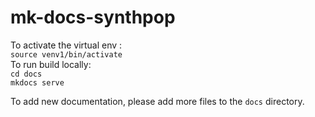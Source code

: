 # mk-docs-synthpop


To activate the virtual env :    
```source venv1/bin/activate```  
To run build locally:  
`cd docs`    
`mkdocs serve`  

To add new documentation, please add more files to the ```docs``` directory.
